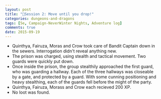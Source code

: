 ```yaml
---
layout: post
title: "🐲Session 2: Move until you drop!"
categories: dungeons-and-dragons
tags: [5e, Campaign-NeverWinter Nights, Adventure log]
comments: true
date: 2015-09-19
---
```


- Quinthya, Fairuza, Moras and Crow took care of Bandit Captain down in the sewers. Interrogation didn't reveal anything new.
- The prison was charged, using stealth and tactical movement. Two guards were quickly put down.
- Once inside the prison, the group stealthily approached the first guard, who was guarding a hallway. Each of the three hallways was closeable by a gate, and protected by a guard. With some cunning positioning and heavy stealthing, each of the guards fell before the might of the party.
- Quinthya, Fairuza, Morass and Crow each recieved 200 XP.
- No loot was found.
